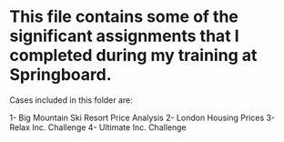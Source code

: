 # This file contains some of the significant assignments that I completed during my training at Springboard.

Cases included in this folder are:

1- Big Mountain Ski Resort Price Analysis
2- London Housing Prices
3- Relax Inc. Challenge
4- Ultimate Inc. Challenge

